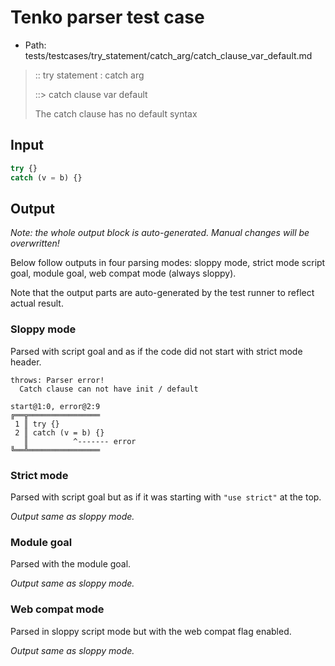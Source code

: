 # Tenko parser test case

- Path: tests/testcases/try_statement/catch_arg/catch_clause_var_default.md

> :: try statement : catch arg
>
> ::> catch clause var default
>
> The catch clause has no default syntax

## Input

`````js
try {}
catch (v = b) {}
`````

## Output

_Note: the whole output block is auto-generated. Manual changes will be overwritten!_

Below follow outputs in four parsing modes: sloppy mode, strict mode script goal, module goal, web compat mode (always sloppy).

Note that the output parts are auto-generated by the test runner to reflect actual result.

### Sloppy mode

Parsed with script goal and as if the code did not start with strict mode header.

`````
throws: Parser error!
  Catch clause can not have init / default

start@1:0, error@2:9
╔══╦════════════════
 1 ║ try {}
 2 ║ catch (v = b) {}
   ║          ^------- error
╚══╩════════════════

`````

### Strict mode

Parsed with script goal but as if it was starting with `"use strict"` at the top.

_Output same as sloppy mode._

### Module goal

Parsed with the module goal.

_Output same as sloppy mode._

### Web compat mode

Parsed in sloppy script mode but with the web compat flag enabled.

_Output same as sloppy mode._
